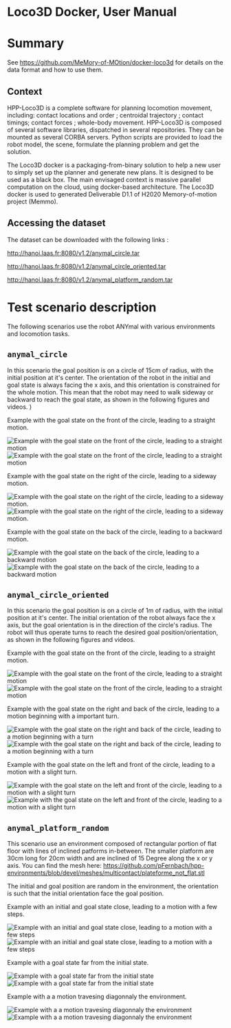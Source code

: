 # Loco3D Docker, User Manual

# Summary

See https://github.com/MeMory-of-MOtion/docker-loco3d for details on the data format and how to use them. 

## Context

HPP-Loco3D is a complete software for planning locomotion movement, including: contact locations and order ; centroidal
trajectory ; contact timings; contact forces ; whole-body movement. HPP-Loco3D is composed of several software
libraries, dispatched in several repositories. They can be mounted as several CORBA servers. Python scripts are
provided to load the robot model, the scene, formulate the planning problem and get the solution.

The Loco3D docker is a packaging-from-binary solution to help a new user to simply set up the planner and generate new plans. It is designed to be used as a black box. The main envisaged context is massive parallel computation on the cloud, using docker-based architecture. The Loco3D docker is used to generated Deliverable D1.1 of H2020 Memory-of-motion project (Memmo).

## Accessing the dataset 

The dataset can be downloaded with the following links : 

http://hanoi.laas.fr:8080/v1.2/anymal_circle.tar

http://hanoi.laas.fr:8080/v1.2/anymal_circle_oriented.tar

http://hanoi.laas.fr:8080/v1.2/anymal_platform_random.tar



# Test scenario description

The following scenarios use the robot ANYmal with various environments and locomotion tasks. 

## `anymal_circle`


In this scenario the goal position is on a circle of 15cm of radius, with the initial position at it's center. The orientation of the robot in the initial and goal state is always facing the x axis, and this orientation is constrained for the whole motion. This mean that the robot may need to walk sideway or backward to reach the goal state, as shown in the following figures and videos.
)

Example with the goal state on the front of the circle, leading to a straight motion.

![Example with the goal state on the front of the circle, leading to a straight motion](graphics/circle/anymal_circle_front.png "Example with the goal state on the front of the circle, leading to a straight motion")
![Example with the goal state on the front of the circle, leading to a straight motion](graphics/videos/circle/anymal_circle_front.gif "Example with the goal state on the front of the circle, leading to a straight motion")


Example with the goal state on the right of the circle, leading to a sideway motion.

![Example with the goal state on the right of the circle, leading to a sideway motion.](graphics/circle/anymal_circle_right.png "Example with the goal state on the right of the circle, leading to a sideway motion.")
![Example with the goal state on the right of the circle, leading to a sideway motion.](graphics/videos/circle/anymal_circle_right.gif "Example with the goal state on the right of the circle, leading to a sideway motion.")


Example with the goal state on the back of the circle, leading to a backward motion.

![Example with the goal state on the back of the circle, leading to a backward motion](graphics/circle/anymal_circle_back.png "Example with the goal state on the back of the circle, leading to a backward motion")
![Example with the goal state on the back of the circle, leading to a backward motion](graphics/videos/circle/anymal_circle_back.gif "Example with the goal state on the back of the circle, leading to a backward motion")




## `anymal_circle_oriented`


In this scenario the goal position is on a circle of 1m of radius, with the initial position at it's center. The initial orientation of the robot always face the x axis, but the goal orientation is in the direction of the circle's radius. The robot will thus operate turns to reach the desired goal position/orientation, as shown in the following figures and videos.

Example with the goal state on the front of the circle, leading to a straight motion.

![Example with the goal state on the front of the circle, leading to a straight motion](graphics/circle_oriented/anymal_circle_oriented_straight.png "Example with the goal state on the front of the circle, leading to a straight motion")
![Example with the goal state on the front of the circle, leading to a straight motion](graphics/videos/circle_oriented/anymal_circle_oriented_straight.gif "Example with the goal state on the front of the circle, leading to a straight motion")

Example with the goal state on the right and back of the circle, leading to a motion beginning with a important turn.

![Example with the goal state on the right and back of the circle, leading to a motion beginning with a turn](graphics/circle_oriented/anymal_circle_oriented_turn.png "Example with the goal state on the right and back of the circle, leading to a motion beginning with a turn")
![Example with the goal state on the right and back of the circle, leading to a motion beginning with a turn](graphics/videos/circle_oriented/anymal_circle_oriented_turn.gif "Example with the goal state on the right and back of the circle, leading to a motion beginning with a turn")



Example with the goal state on the left and front of the circle, leading to a motion with a slight turn.

![Example with the goal state on the left and front of the circle, leading to a motion with a slight turn](graphics/circle_oriented/anymal_circle_oriented_left.png "Example with the goal state on the left and front of the circle, leading to a motion with a slight turn")
![Example with the goal state on the left and front of the circle, leading to a motion with a slight turn](graphics/videos/circle_oriented/anymal_circle_oriented_left.gif "Example with the goal state on the left and front of the circle, leading to a motion with a slight turn")



## `anymal_platform_random`


This scenario use an environment composed of rectangular portion of flat floor with lines of inclined patforms in-between. The smaller platform are 30cm long for 20cm width and are inclined of 15 Degree along the x or y axis. You can find the mesh here: https://github.com/pFernbach/hpp-environments/blob/devel/meshes/multicontact/plateforme_not_flat.stl

The initial and goal position are random in the environment, the orientation is such that the initial orientation face the goal position. 


Example with an initial and goal state close, leading to a motion with a few steps. 

![Example with an initial and goal state close, leading to a motion with a few steps](graphics/platforms/anymal_platform_short.png "Example with an initial and goal state close, leading to a motion with a few steps")
![Example with an initial and goal state close, leading to a motion with a few steps](graphics/videos/platforms/anymal_platform_short.gif "Example with an initial and goal state close, leading to a motion with a few steps")

Example with a goal state far from the initial state. 

![Example with a goal state far from the initial state](graphics/platforms/anymal_platform_long.png "Example with a goal state far from the initial state")
![Example with a goal state far from the initial state](graphics/videos/platforms/anymal_platform_long.gif "Example with a goal state far from the initial state")


Example with a a motion travesing diagonnaly the environment.

![Example with a a motion travesing diagonnaly the environment](graphics/platforms/anymal_platform_diagonal.png "Example with a a motion travesing diagonnaly the environment")
![Example with a a motion travesing diagonnaly the environment](graphics/videos/platforms/anymal_platform_diagonal.gif "Example with a a motion travesing diagonnaly the environment")

